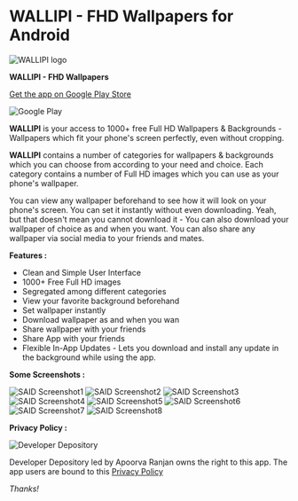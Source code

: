# WALLIPI - FHD Wallpapers for Android
![WALLIPI logo](https://lh3.googleusercontent.com/yuBDDvpTNeN7qCNi2-O6t2VvF0iIVTDkpzzLkHnUiEELjnH_2oHU_P8rEF692_cOYktF=s180-rw)


**WALLIPI - FHD Wallpapers**

[Get the app on Google Play Store](https://play.google.com/store/apps/details?id=com.developerdepository.wallipi)

![Google Play](https://www.gstatic.com/android/market_images/web/play_prism_hlock_2x.png)

**WALLIPI** is your access to 1000+ free Full HD Wallpapers & Backgrounds - Wallpapers which fit your phone's screen perfectly, even without cropping.

**WALLIPI** contains a number of categories for wallpapers & backgrounds which you can choose from according to your need and choice. Each category contains a number of Full HD images which you can use as your phone's wallpaper.

You can view any wallpaper beforehand to see how it will look on your phone's screen. You can set it instantly without even downloading. Yeah, but that doesn't mean you cannot download it - You can also download your wallpaper of choice as and when you want. You can also share any wallpaper via social media to your friends and mates.



**Features :**

* Clean and Simple User Interface 
* 1000+ Free Full HD images 
* Segregated among different categories 
* View your favorite background beforehand
* Set wallpaper instantly
* Download wallpaper as and when you wan
* Share wallpaper with your friends
* Share App with your friends
* Flexible In-App Updates - Lets you download and install any update in the background while using the app.




**Some Screenshots :**



![SAID Screenshot1](https://lh3.googleusercontent.com/67HEOWbVabERoo4EA_7twQIFsKRd2ObGYU8q5GrDU18qNf_XAaQUoX5TLf3Y7KMb9So=w720-h310-rw)
![SAID Screenshot2](https://lh3.googleusercontent.com/5-0PbZkjExaDTxK7Y9IZ3dT8SPNALF7ucQCcXMnKDb0csy4EI8j5tc38i-jTVuE3NQ=w720-h310-rw)
![SAID Screenshot3](https://lh3.googleusercontent.com/hm1mEExgwgPI1CTQSEgMvPEGpfoUTQhKCeJtQqQa7xdDRy10XhdXYHPoQV2uH9jCInwv=w720-h310-rw)
![SAID Screenshot4](https://lh3.googleusercontent.com/h3DffGxyZKpF2Xuh4tvuikmnSH3-cvWKTCN6MUeQiyXygxQjnFpBEJsQj9iMNZsMMoMu=w720-h310-rw)
![SAID Screenshot5](https://lh3.googleusercontent.com/5rs-pKu8WyvDgDAnrRueOw3ZeGl35tHQRHcAOQGbi1787c2UVmTLRxLc5Pi1PGpqhA=w720-h310-rw)
![SAID Screenshot6](https://lh3.googleusercontent.com/SmG_wM5v3syaptnTy-j0uUnscipEtAb9Wd2UFTV33RzixEi2LADAgFs5NuWSyHoLvRcn=w720-h310-rw)
![SAID Screenshot7](https://lh3.googleusercontent.com/nVINEBGUGbhCTjVKbZfXzUEDGqPx586KLyrGF_jej5NCp39xoeBm5sqV_k-7JayI5j0=w720-h310-rw)
![SAID Screenshot8](https://lh3.googleusercontent.com/oj9iGUVgNbi_ROkMjzkaejsRJ38pZib2AXaeEnuIMvpmEUO6BCWO2gRIc8busrzwCtU=w720-h310-rw)





**Privacy Policy :**

![Developer Depository](https://lh3.googleusercontent.com/ogw/ADGmqu8NgWrQa5JhxCvnEv91ICHNdKWYL4XmGucirNxr=s32-c-mo)


Developer Depository led by Apoorva Ranjan owns the right to this app. The app users are bound to this [Privacy Policy](https://developerdepository.wixsite.com/wallipi-policies)

*Thanks!*
